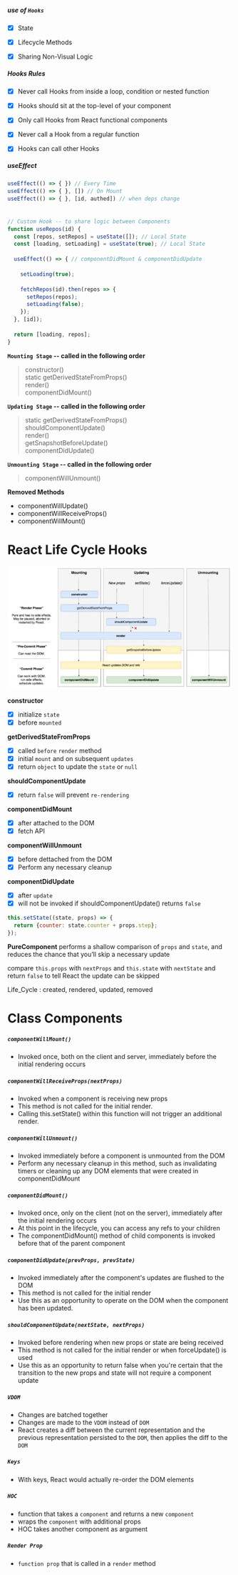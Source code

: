##### use of `Hooks`
- [x] State
- [x] Lifecycle Methods
- [x] Sharing Non-Visual Logic


##### Hooks Rules
- [x] Never call Hooks from inside a loop, condition or nested function
- [x] Hooks should sit at the top-level of your component
- [x] Only call Hooks from React functional components
- [x] Never call a Hook from a regular function
- [x] Hooks can call other Hooks


##### useEffect
```js
useEffect(() => { }) // Every Time
useEffect(() => { }, []) // On Mount
useEffect(() => { }, [id, authed]) // when deps change


// Custom Hook -- to share logic between Components
function useRepos(id) {
  const [repos, setRepos] = useState([]); // Local State
  const [loading, setLoading] = useState(true); // Local State

  useEffect(() => { // componentDidMount & componentDidUpdate
    
    setLoading(true);

    fetchRepos(id).then(repos => {
      setRepos(repos);
      setLoading(false);
    });
  }, [id]);

  return [loading, repos];
}
```

**`Mounting Stage` -- called in the following order**
> constructor()  
> static getDerivedStateFromProps()  
> render()  
> componentDidMount()  


**`Updating Stage` -- called in the following order**
> static getDerivedStateFromProps()  
> shouldComponentUpdate()  
> render()  
> getSnapshotBeforeUpdate()  
> componentDidUpdate()  

**`Unmounting Stage` -- called in the following order**
> componentWillUnmount()  

**Removed Methods**
 - componentWillUpdate()
 - componentWillReceiveProps()
 - componentWillMount()


# React Life Cycle Hooks
![](images/React_Life_Cycle.jpg)

**constructor**
- [x] initialize `state`
- [x] before `mounted`

**getDerivedStateFromProps**
- [x] called `before` `render` method
- [x] initial `mount` and on subsequent `updates`
- [x] return `object` to update the `state` or `null`

**shouldComponentUpdate**
 - [x] return `false` will prevent `re-rendering`

**componentDidMount**
- [x] after attached to the DOM
- [x] fetch API

**componentWillUnmount**
- [x] before dettached from the DOM
- [x] Perform any necessary cleanup

**componentDidUpdate**
- [x] after `update`
- [x] will not be invoked if shouldComponentUpdate() returns `false`

```js
this.setState((state, props) => {
  return {counter: state.counter + props.step};
});
```

**PureComponent** performs a shallow comparison of `props` and `state`, and reduces the chance that you’ll skip a necessary update

compare `this.props` with `nextProps` and `this.state` with `nextState` and return `false` to tell React the update can be skipped


Life_Cycle : created, rendered, updated, removed

# Class Components

##### `componentWillMount()`
- Invoked once, both on the client and server, immediately before the initial rendering occurs

##### `componentWillReceiveProps(nextProps)` 
- Invoked when a component is receiving new props
- This method is not called for the initial render. 
- Calling this.setState() within this function will not trigger an additional render. 

##### `componentWillUnmount()` 
- Invoked immediately before a component is unmounted from the DOM
- Perform any necessary cleanup in this method, such as invalidating timers or cleaning up any DOM elements that were created in componentDidMount

##### `componentDidMount()`
- Invoked once, only on the client (not on the server), immediately after the initial rendering occurs
- At this point in the lifecycle, you can access any refs to your children
- The componentDidMount() method of child components is invoked before that of the parent component
  
##### `componentDidUpdate(prevProps, prevState)`
- Invoked immediately after the component's updates are flushed to the DOM
- This method is not called for the initial render
- Use this as an opportunity to operate on the DOM when the component has been updated.

##### `shouldComponentUpdate(nextState, nextProps)`
- Invoked before rendering when new props or state are being received
- This method is not called for the initial render or when forceUpdate() is used
- Use this as an opportunity to return false when you're certain that the transition to the new props and state will not require a component update

##### `VDOM`
- Changes are batched together
- Changes are made to the `VDOM` instead of `DOM` 
- React creates a diff between the current representation and the previous representation persisted to the `DOM`, then applies the diff to the `DOM`

##### `Keys`
- With keys, React would actually re-order the DOM elements

##### `HOC`
- function that takes a `component` and returns a new `component`
- wraps the `component` with additional props
- HOC takes another component as argument

##### `Render Prop`
- `function prop` that is called in a `render` method